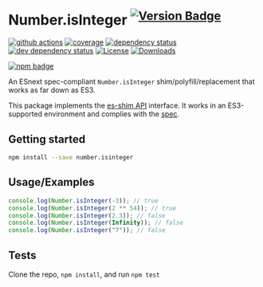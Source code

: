 # Number.isInteger <sup>[![Version Badge][npm-version-svg]][package-url]</sup>

[![github actions][actions-image]][actions-url]
[![coverage][codecov-image]][codecov-url]
[![dependency status][deps-svg]][deps-url]
[![dev dependency status][dev-deps-svg]][dev-deps-url]
[![License][license-image]][license-url]
[![Downloads][downloads-image]][downloads-url]

[![npm badge][npm-badge-png]][package-url]

An ESnext spec-compliant `Number.isInteger` shim/polyfill/replacement that works as far down as ES3.

This package implements the [es-shim API](https://github.com/es-shims/api) interface. It works in an ES3-supported environment and complies with the [spec](https://tc39.es/ecma262/#sec-number.isinteger).

## Getting started

```sh
npm install --save number.isinteger
```

## Usage/Examples

```js
console.log(Number.isInteger(-3)); // true
console.log(Number.isInteger(2 ** 54)); // true
console.log(Number.isInteger(2.3)); // false
console.log(Number.isInteger(Infinity)); // false
console.log(Number.isInteger("7")); // false
```

## Tests

Clone the repo, `npm install`, and run `npm test`

[package-url]: https://npmjs.org/package/number.isinteger
[npm-version-svg]: https://versionbadg.es/es-shims/Number.isInteger.svg
[deps-svg]: https://david-dm.org/es-shims/Number.isInteger.svg
[deps-url]: https://david-dm.org/es-shims/Number.isInteger
[dev-deps-svg]: https://david-dm.org/es-shims/Number.isInteger/dev-status.svg
[dev-deps-url]: https://david-dm.org/es-shims/Number.isInteger#info=devDependencies
[npm-badge-png]: https://nodei.co/npm/number.isinteger.png?downloads=true&stars=true
[license-image]: https://img.shields.io/npm/l/number.isinteger.svg
[license-url]: LICENSE
[downloads-image]: https://img.shields.io/npm/dm/number.isinteger.svg
[downloads-url]: https://npm-stat.com/charts.html?package=number.isinteger
[codecov-image]: https://codecov.io/gh/es-shims/Number.isInteger/branch/main/graphs/badge.svg
[codecov-url]: https://app.codecov.io/gh/es-shims/Number.isInteger/
[actions-image]: https://img.shields.io/endpoint?url=https://github-actions-badge-u3jn4tfpocch.runkit.sh/es-shims/Number.isInteger
[actions-url]: https://github.com/es-shims/Number.isInteger/actions
